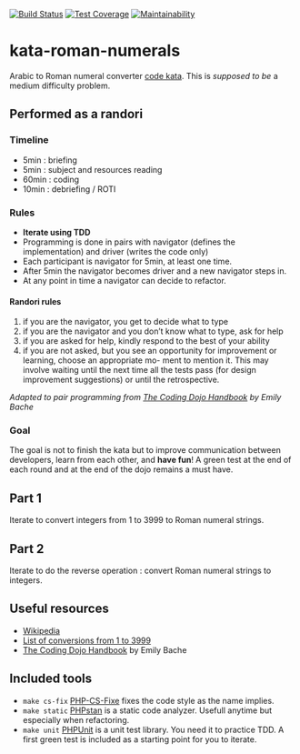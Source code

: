 [![Build Status](https://travis-ci.org/vdebes/kata-roman-numerals.svg?branch=master)](https://travis-ci.org/vdebes/kata-roman-numerals)
[![Test Coverage](https://api.codeclimate.com/v1/badges/d3212371239a59fae1e4/test_coverage)](https://codeclimate.com/github/vdebes/kata-roman-numerals/test_coverage)
[![Maintainability](https://api.codeclimate.com/v1/badges/d3212371239a59fae1e4/maintainability)](https://codeclimate.com/github/vdebes/kata-roman-numerals/maintainability)  

# kata-roman-numerals
Arabic to Roman numeral converter [code kata](http://codingdojo.org/kata/RomanNumerals/).
This is _supposed to be_ a medium difficulty problem.

## Performed as a randori
### Timeline
* 5min : briefing
* 5min : subject and resources reading
* 60min : coding
* 10min : debriefing / ROTI
### Rules
* **Iterate using TDD**
* Programming is done in pairs with navigator (defines the implementation) and driver (writes the code only)
* Each participant is navigator for 5min, at least one time.
* After 5min the navigator becomes driver and a new navigator steps in.
* At any point in time a navigator can decide to refactor.

#### Randori rules
1. if you are the navigator, you get to decide what to type
2. if you are the navigator and you don’t know what to
type, ask for help
3. if you are asked for help, kindly respond to the best of
your ability
4. if you are not asked, but you see an opportunity for
improvement or learning, choose an appropriate mo-
ment to mention it. This may involve waiting until the
next time all the tests pass (for design improvement
suggestions) or until the retrospective.

_Adapted to pair programming from [The Coding Dojo Handbook](https://leanpub.com/codingdojohandbook) by Emily Bache_

### Goal
The goal is not to finish the kata but to improve communication between developers, learn from each other, and __have fun__!
A green test at the end of each round and at the end of the dojo remains a must have.

## Part 1
Iterate to convert integers from 1 to 3999 to Roman numeral strings.

## Part 2
Iterate to do the reverse operation : convert Roman numeral strings to integers. 

## Useful resources
* [Wikipedia](https://en.wikipedia.org/wiki/Roman_numerals)
* [List of conversions from 1 to 3999](tests/roman.csv)
* [The Coding Dojo Handbook](https://leanpub.com/codingdojohandbook) by Emily Bache

## Included tools
* ```make cs-fix``` [PHP-CS-Fixe](https://github.com/FriendsOfPHP/PHP-CS-Fixer) fixes the code style as the name implies.
* ```make static``` [PHPstan](https://github.com/phpstan/phpstan) is a static code analyzer. Usefull anytime but especially when refactoring. 
* ```make unit``` [PHPUnit](https://github.com/sebastianbergmann/phpunit/) is a unit test library. You need it to practice TDD. 
A first green test is included as a starting point for you to iterate.
